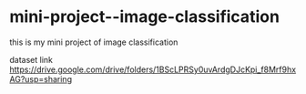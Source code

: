 # mini-project--image-classification
this is my mini project of image classification


dataset link https://drive.google.com/drive/folders/1BScLPRSy0uvArdgDJcKpi_f8Mrf9hxAG?usp=sharing
